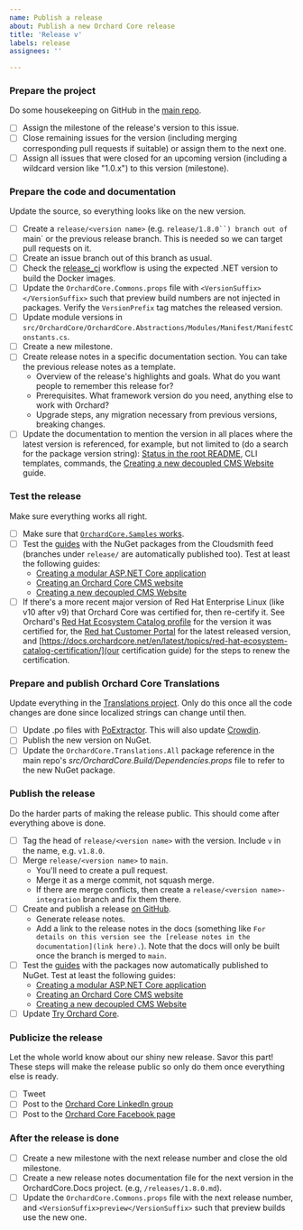 ```yaml
---
name: Publish a release
about: Publish a new Orchard Core release
title: 'Release v'
labels: release
assignees: ''

---
```

<!-- Be sure to also read https://docs.orchardcore.net/en/latest/topics/publishing-releases/. While the checklist is in a recommended order not every step depends strictly on the previous ones.  
`<version name>` should be replaced with the current version, e.g. "1.8.0.". -->

### Prepare the project

Do some housekeeping on GitHub in the [main repo](https://github.com/OrchardCMS/OrchardCore).

- [ ] Assign the milestone of the release's version to this issue.
- [ ] Close remaining issues for the version (including merging corresponding pull requests if suitable) or assign them to the next one.
- [ ] Assign all issues that were closed for an upcoming version (including a wildcard version like "1.0.x") to this version (milestone).

### Prepare the code and documentation

Update the source, so everything looks like on the new version.

- [ ] Create a `release/<version name>` (e.g. `release/1.8.0``) branch out of `main` or the previous release branch. This is needed so we can target pull requests on it.
- [ ] Create an issue branch out of this branch as usual.
- [ ] Check the [release_ci](https://github.com/OrchardCMS/OrchardCore/blob/main/.github/workflows/release_ci.yml) workflow is using the expected .NET version to build the Docker images.
- [ ] Update the `OrchardCore.Commons.props` file with `<VersionSuffix></VersionSuffix>` such that preview build numbers are not injected in packages. Verify the `VersionPrefix` tag matches the released version.
- [ ] Update module versions in `src/OrchardCore/OrchardCore.Abstractions/Modules/Manifest/ManifestConstants.cs`.
- [ ] Create a new milestone.
- [ ] Create release notes in a specific documentation section. You can take the previous release notes as a template.
    - Overview of the release's highlights and goals. What do you want people to remember this release for?
    - Prerequisites. What framework version do you need, anything else to work with Orchard?
    - Upgrade steps, any migration necessary from previous versions, breaking changes.
- [ ] Update the documentation to mention the version in all places where the latest version is referenced, for example, but not limited to (do a search for the package version string): [Status in the root README](https://docs.orchardcore.net/en/latest/#status), CLI templates, commands, the [Creating a new decoupled CMS Website](https://docs.orchardcore.net/en/latest/guides/decoupled-cms/) guide.

### Test the release

Make sure everything works all right.

- [ ] Make sure that [`OrchardCore.Samples` works](https://github.com/OrchardCMS/OrchardCore.Samples).
- [ ] Test the [guides](https://docs.orchardcore.net/en/latest/guides/) with the NuGet packages from the Cloudsmith feed (branches under `release/` are automatically published too). Test at least the following guides:
    - [Creating a modular ASP.NET Core application](https://docs.orchardcore.net/en/latest/guides/create-modular-application-mvc/)
    - [Creating an Orchard Core CMS website](https://docs.orchardcore.net/en/latest/guides/create-cms-application/)
    - [Creating a new decoupled CMS Website](https://docs.orchardcore.net/en/latest/guides/decoupled-cms/)
- [ ] If there's a more recent major version of Red Hat Enterprise Linux (like v10 after v9) that Orchard Core was certified for, then re-certify it. See Orchard's [Red Hat Ecosystem Catalog profile](https://catalog.redhat.com/software/applications/detail/223797) for the version it was certified for, the [Red hat Customer Portal](https://access.redhat.com/articles/3078) for the latest released version, and [https://docs.orchardcore.net/en/latest/topics/red-hat-ecosystem-catalog-certification/](our certification guide) for the steps to renew the certification.

### Prepare and publish Orchard Core Translations

Update everything in the [Translations project](https://github.com/OrchardCMS/OrchardCore.Translations). Only do this once all the code changes are done since localized strings can change until then.

- [ ] Update .po files with [PoExtractor](https://github.com/lukaskabrt/PoExtractor). This will also update [Crowdin](https://crowdin.com/project/orchard-core).
- [ ] Publish the new version on NuGet.
- [ ] Update the `OrchardCore.Translations.All` package reference in the main repo's _src/OrchardCore.Build/Dependencies.props_ file to refer to the new NuGet package.

### Publish the release

Do the harder parts of making the release public. This should come after everything above is done.

- [ ] Tag the head of `release/<version name>` with the version. Include `v` in the name, e.g. `v1.8.0`.
- [ ] Merge `release/<version name>` to `main`.
    - You'll need to create a pull request.
    - Merge it as a merge commit, not squash merge.
    - If there are merge conflicts, then create a `release/<version name>-integration` branch and fix them there.
- [ ] Create and publish a release [on GitHub](https://github.com/OrchardCMS/OrchardCore/releases/new).
    - Generate release notes.
    - Add a link to the release notes in the docs (something like `For details on this version see the [release notes in the documentation](link here).`). Note that the docs will only be built once the branch is merged to `main`.
- [ ] Test the [guides](https://docs.orchardcore.net/en/latest/guides/) with the packages now automatically published to NuGet. Test at least the following guides:
    - [Creating a modular ASP.NET Core application](https://docs.orchardcore.net/en/latest/guides/create-modular-application-mvc/)
    - [Creating an Orchard Core CMS website](https://docs.orchardcore.net/en/latest/guides/create-cms-application/)
    - [Creating a new decoupled CMS Website](https://docs.orchardcore.net/en/latest/guides/decoupled-cms/)
- [ ] Update [Try Orchard Core](https://github.com/OrchardCMS/TryOrchardCore).

### Publicize the release

Let the whole world know about our shiny new release. Savor this part! These steps will make the release public so only do them once everything else is ready.

- [ ] Tweet
- [ ] Post to the [Orchard Core LinkedIn group](https://www.linkedin.com/groups/13605669/)
- [ ] Post to the [Orchard Core Facebook page](https://www.facebook.com/OrchardCore/)

### After the release is done

- [ ] Create a new milestone with the next release number and close the old milestone.
- [ ] Create a new release notes documentation file for the next version in the OrchardCore.Docs project. (e.g, `/releases/1.8.0.md`).
- [ ] Update the `OrchardCore.Commons.props` file with the next release number, and `<VersionSuffix>preview</VersionSuffix>` such that preview builds use the new one.
